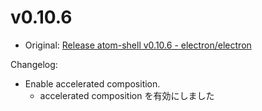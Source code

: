 # v0.10.6

* Original: [Release atom-shell v0.10.6 - electron/electron](https://github.com/electron/electron/releases/tag/v0.10.6)

Changelog:

* Enable accelerated composition.
  * accelerated composition を有効にしました
